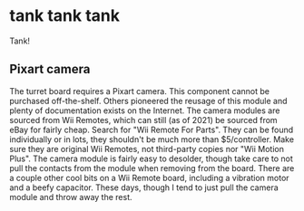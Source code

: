# tank tank tank
Tank!

## Pixart camera
The turret board requires a Pixart camera. This component cannot be purchased off-the-shelf. Others pioneered the reusage of this module and plenty of documentation exists on the Internet. The camera modules are sourced from Wii Remotes, which can still (as of 2021) be sourced from eBay for fairly cheap. Search for "Wii Remote For Parts". They can be found individually or in lots, they shouldn't be much more than $5/controller. Make sure they are original Wii Remotes, not third-party copies nor "Wii Motion Plus". The camera module is fairly easy to desolder, though take care to not pull the contacts from the module when removing from the board. There are a couple other cool bits on a Wii Remote board, including a vibration motor and a beefy capacitor. These days, though I tend to just pull the camera module and throw away the rest.
